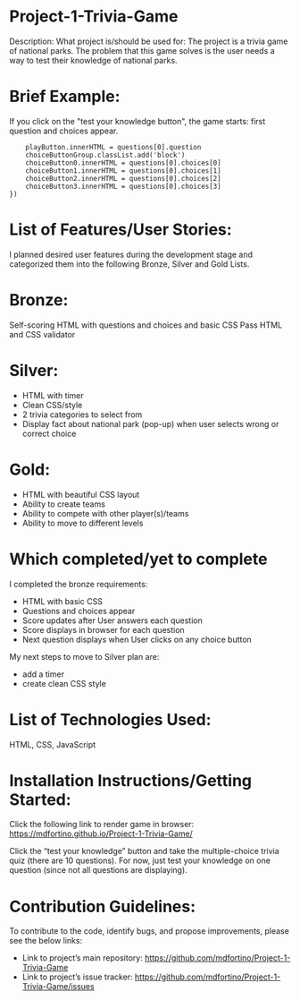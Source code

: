 # Project-1-Trivia-Game
Description:
What project is/should be used for:
The project is a trivia game of national parks. The problem that this game solves is the user needs a way to test their knowledge of national parks. 

# Brief Example:
If you click on the "test your knowledge button", the game starts: first question and choices appear. 
```playButton.addEventListener('click', function(){
    playButton.innerHTML = questions[0].question
    choiceButtonGroup.classList.add('block')
    choiceButton0.innerHTML = questions[0].choices[0]
    choiceButton1.innerHTML = questions[0].choices[1]
    choiceButton2.innerHTML = questions[0].choices[2]
    choiceButton3.innerHTML = questions[0].choices[3]
})
```

# List of Features/User Stories:
I planned desired user features during the development stage and categorized them into the following Bronze, Silver and Gold Lists.

# Bronze: 
Self-scoring
HTML with questions and choices and basic CSS
Pass HTML and CSS validator

# Silver:
* HTML with timer
* Clean CSS/style 
* 2 trivia categories to select from
* Display fact about national park (pop-up) when user selects wrong or correct choice

# Gold:
* HTML with beautiful CSS layout
* Ability to create teams
* Ability to compete with other player(s)/teams
* Ability to move to different levels 

# Which completed/yet to complete
I completed the bronze requirements: 
* HTML with basic CSS
* Questions and choices appear
* Score updates after User answers each question
* Score displays in browser for each question 
* Next question displays when User clicks on any choice button

My next steps to move to Silver plan are: 
* add a timer
* create clean CSS style 

# List of Technologies Used:
HTML, CSS, JavaScript

# Installation Instructions/Getting Started:
Click the following link to render game in browser: https://mdfortino.github.io/Project-1-Trivia-Game/ 

Click the “test your knowledge” button and take the multiple-choice trivia quiz (there are 10 questions). For now, just test your knowledge on one question (since not all questions are displaying). 

# Contribution Guidelines:
To contribute to the code, identify bugs, and propose improvements, please see the below links: 
* Link to project’s main repository: https://github.com/mdfortino/Project-1-Trivia-Game 
* Link to project’s issue tracker: https://github.com/mdfortino/Project-1-Trivia-Game/issues 
